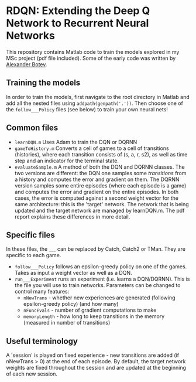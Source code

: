 # RDQN: Extending the Deep Q Network to Recurrent Neural Networks

This repository contains Matlab code to train the models explored in my MSc project (pdf file included). Some of the early code was written by [Alexander Botev](https://github.com/Botev).

## Training the models

In order to train the models, first navigate to the root directory in Matlab and add all the nested files using `addpath(genpath('.'))`. Then choose one of the `follow___Policy` files (see below) to train your own neural nets!

## Common files

+ `learnDQN.m` Uses Adam to train the DQN or DQRNN
+ `gameToHistory.m` Converts a cell of games to a cell of transitions (histories), where each transition consists of (s, a, r, s2), as well as time step and an indicator for the terminal state.
+ `evaluateSample.m` A method of both the DQN and DQRNN classes. The two versions are different: the DQN one samples some _transitions_ from a history and computes the error and gradient on them. The DQRNN version samples some entire episodes (where each episode is a game) and computes the error and gradient on the entire episodes. In both cases, the error is computed against a second weight vector for the same architecture: this is the 'target' network. The network that is being updated and the target network are managed by learnDQN.m. The pdf report explains these differences in more detail.

## Specific files

In these files, the ___ can be replaced by Catch, Catch2 or TMan. They are specific to each game.

+ `follow___Policy` follows an epsilon-greedy policy on one of the games. Takes as input a weight vector as well as a DQN.		
+ `run___Experiment` runs an experiment (i.e. learns a DQN/DQRNN). This is the file you will use to train networks. Parameters can be changed to control many features:
  * `nNewTrans` - whether new experiences are generated (following epsilon-greedy policy) (and how many)
  * `nFuncEvals` - number of gradient computations to make
  * `memoryLength` - how long to keep transitions in the memory (measured in number of transitions)

## Useful terminology

A 'session' is played on fixed experience - new transitions are added (if nNewTrans > 0) at the end of each episode. By default, the target network weights are fixed throughout the session and are updated at the beginning of each new session.
